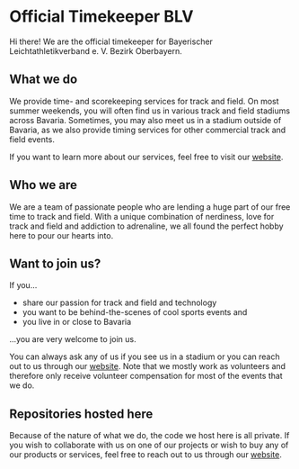 # Official Timekeeper BLV
Hi there! We are the official timekeeper for Bayerischer Leichtathletikverband e. V. Bezirk Oberbayern.

## What we do
We provide time- and scorekeeping services for track and field.
On most summer weekends, you will often find us in various track and field stadiums across Bavaria.
Sometimes, you may also meet us in a stadium outside of Bavaria, as we also provide timing services for other commercial track and field events.

If you want to learn more about our services, feel free to visit our [website](https://blv-sport.de/bezirke/oberbayern/service-ua-veranstaltungen).

## Who we are
We are a team of passionate people who are lending a huge part of our free time to track and field.
With a unique combination of nerdiness, love for track and field and addiction to adrenaline, we all found the perfect hobby here to pour our hearts into.

## Want to join us?
If you...
- share our passion for track and field and technology
- you want to be behind-the-scenes of cool sports events and
- you live in or close to Bavaria

...you are very welcome to join us.

You can always ask any of us if you see us in a stadium or you can reach out to us through our [website](https://blv-sport.de/bezirke/oberbayern/service-ua-veranstaltungen).
Note that we mostly work as volunteers and therefore only receive volunteer compensation for most of the events that we do.

## Repositories hosted here
Because of the nature of what we do, the code we host here is all private.
If you wish to collaborate with us on one of our projects or wish to buy any of our products or services, feel free to reach out to us through our [website](https://blv-sport.de/bezirke/oberbayern/service-ua-veranstaltungen).
